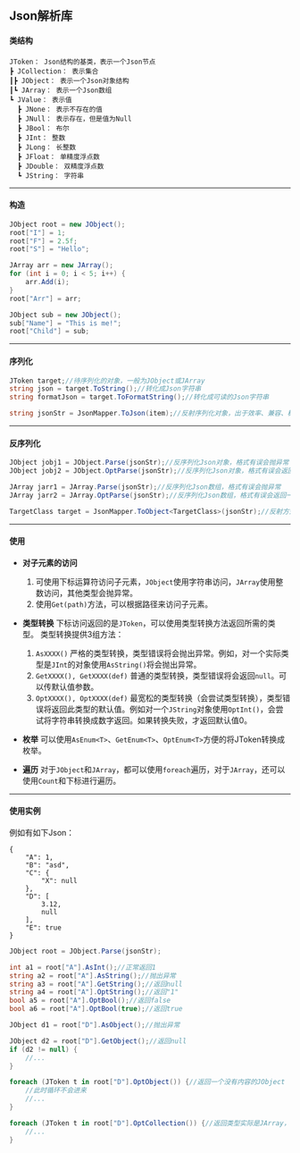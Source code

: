 ## Json解析库
#### 类结构
```
JToken： Json结构的基类，表示一个Json节点
┣ JCollection： 表示集合
┃┣ JObject： 表示一个Json对象结构
┃┗ JArray： 表示一个Json数组
┗ JValue： 表示值
  ┣ JNone： 表示不存在的值
  ┣ JNull： 表示存在，但是值为Null
  ┣ JBool： 布尔
  ┣ JInt： 整数
  ┣ JLong： 长整数
  ┣ JFloat： 单精度浮点数
  ┣ JDouble： 双精度浮点数
  ┗ JString： 字符串
```
---
#### 构造
```cs
JObject root = new JObject();
root["I"] = 1;
root["F"] = 2.5f;
root["S"] = "Hello";

JArray arr = new JArray();
for (int i = 0; i < 5; i++) {
	arr.Add(i);
}
root["Arr"] = arr;

JObject sub = new JObject();
sub["Name"] = "This is me!";
root["Child"] = sub;
```
---
#### 序列化
```cs
JToken target;//待序列化的对象，一般为JObject或JArray
string json = target.ToString();//转化成Json字符串
string formatJson = target.ToFormatString();//转化成可读的Json字符串

string jsonStr = JsonMapper.ToJson(item);//反射序列化对象，出于效率、兼容、稳定等考虑，不建议使用
```
---
#### 反序列化
```cs
JObject jobj1 = JObject.Parse(jsonStr);//反序列化Json对象，格式有误会抛异常
JObject jobj2 = JObject.OptParse(jsonStr);//反序列化Json对象，格式有误会返回一个新创建的空JObject

JArray jarr1 = JArray.Parse(jsonStr);//反序列化Json数组，格式有误会抛异常
JArray jarr2 = JArray.OptParse(jsonStr);//反序列化Json数组，格式有误会返回一个新创建的空JArray

TargetClass target = JsonMapper.ToObject<TargetClass>(jsonStr);//反射方式反序列化对象，出于效率、兼容、稳定等考虑，不建议使用
```
---
#### 使用

* **对子元素的访问**
	1. 可使用下标运算符访问子元素，`JObject`使用字符串访问，`JArray`使用整数访问，其他类型会抛异常。
	2. 使用`Get(path)`方法，可以根据路径来访问子元素。

* **类型转换**
下标访问返回的是`JToken`，可以使用类型转换方法返回所需的类型。
类型转换提供3组方法：
	1. `AsXXXX()`
	严格的类型转换，类型错误将会抛出异常。例如，对一个实际类型是`JInt`的对象使用`AsString()`将会抛出异常。
	2. `GetXXXX(), GetXXXX(def)`
	普通的类型转换，类型错误将会返回`null`。可以传默认值参数。
	3. `OptXXXX(), OptXXXX(def)`
	最宽松的类型转换（会尝试类型转换），类型错误将返回此类型的默认值。例如对一个`JString`对象使用`OptInt()`，会尝试将字符串转换成数字返回。如果转换失败，才返回默认值0。

* **枚举**
可以使用`AsEnum<T>`、`GetEnum<T>`、`OptEnum<T>`方便的将JToken转换成枚举。

* **遍历**
  对于`JObject`和`JArray`，都可以使用`foreach`遍历，对于`JArray`，还可以使用`Count`和下标进行遍历。

---
#### 使用实例

例如有如下Json：
```
{
	"A": 1,
	"B": "asd",
	"C": {
		"X": null
	},
	"D": [
		3.12,
		null
	],
	"E": true
}
```

```cs
JObject root = JObject.Parse(jsonStr);

int a1 = root["A"].AsInt();//正常返回1
string a2 = root["A"].AsString();//抛出异常
string a3 = root["A"].GetString();//返回null
string a4 = root["A"].OptString();//返回"1"
bool a5 = root["A"].OptBool();//返回false
bool a6 = root["A"].OptBool(true);//返回true

JObject d1 = root["D"].AsObject();//抛出异常

JObject d2 = root["D"].GetObject();//返回null
if (d2 != null) {
	//...
}

foreach (JToken t in root["D"].OptObject()) {//返回一个没有内容的JObject
	//此时循环不会进来
	//...
}

foreach (JToken t in root["D"].OptCollection()) {//返回类型实际是JArray，但是也可以遍历
	//...
}
```